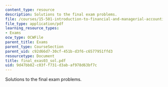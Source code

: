 ```yaml
---
content_type: resource
description: Solutions to the final exam problems.
file: /courses/15-501-introduction-to-financial-and-managerial-accounting-spring-2004/9d47bb82c03ff731d3abaf978d63bf7c_final_exas03_sol.pdf
file_type: application/pdf
learning_resource_types:
- Exams
ocw_type: OCWFile
parent_title: Exams
parent_type: CourseSection
parent_uid: c92d66d7-30cf-451b-d3f6-c6577951ffd3
resourcetype: Document
title: final_exas03_sol.pdf
uid: 9d47bb82-c03f-f731-d3ab-af978d63bf7c
---
```

Solutions to the final exam problems.


